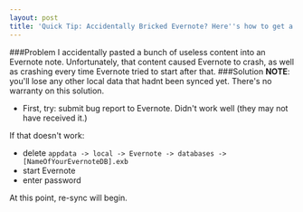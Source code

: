 ```yaml
---
layout: post
title: 'Quick Tip: Accidentally Bricked Evernote? Here''s how to get a clean re-sync'
---
```

###Problem
I accidentally pasted a bunch of useless content into an Evernote note. Unfortunately, that content caused Evernote to crash, as well as crashing every time Evernote tried to start after that.
###Solution
**NOTE**: you'll lose any other local data that hadnt been synced yet. There's no warranty on this solution.

* First, try: submit bug report to Evernote. Didn't work well (they may not have received it.)

If that doesn't work: 

* delete `appdata -> local -> Evernote -> databases -> [NameOfYourEvernoteDB].exb`
* start Evernote
* enter password

At this point, re-sync will begin.
